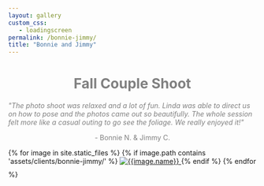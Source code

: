 ```yaml
---
layout: gallery
custom_css:
   - loadingscreen
permalink: /bonnie-jimmy/
title: "Bonnie and Jimmy"
---
```

<div class="intro-text">
    <h1 style="color:grey;text-align:center;">Fall Couple Shoot</h1>
    <div class="container">
        <div class="row">
            <div class="col-xs-2 col-sm-2 col-md-2 col-lg-2">
            </div>
            <div class="col-xs-8 col-sm-8 col-md-8 col-lg-8" >
            <i style="color:grey;">"The photo shoot was relaxed and a lot of fun. Linda was able to direct us on how to pose and the photos came out so beautifully. The whole session felt more like a casual outing to go see the foliage. We really enjoyed it!"</i>
            </div>
            <div class="col-xs-2 col-sm-2 col-md-2 col-lg-2">
            </div>
        </div>
    </div>
    <p style="color:grey;text-align:center;">- Bonnie N. & Jimmy C.</p>
</div>
<section class="single-col" id="photos">
{% for image in site.static_files %}
	    {% if image.path contains 'assets/clients/bonnie-jimmy/' %}
    <a href="#index{{forloop.index}}" class="mobile-noclick">
		<img src="{{image.path}}" alt="{{image.name}}" id="index{{forloop.index}}" style="padding-bottom:10px;"/>
	</a>
	 {% endif %}
	{% endfor %}
</section>